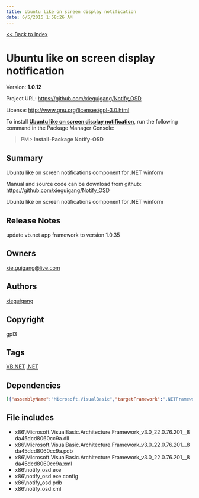 ```yaml
---
title: Ubuntu like on screen display notification
date: 6/5/2016 1:58:26 AM
---
```


[<< Back to Index](../index.html)
# Ubuntu like on screen display notification

Version: **1.0.12**

Project URL: https://github.com/xieguigang/Notify_OSD

License: http://www.gnu.org/licenses/gpl-3.0.html

To install **[Ubuntu like on screen display notification](https://www.nuget.org/packages/Notify-OSD/)**, run the following command in the Package Manager Console:
> PM>  **Install-Package Notify-OSD**


## Summary
Ubuntu like on screen notifications component for .NET winform

Manual and source code can be download from github:
https://github.com/xieguigang/Notify_OSD

Ubuntu like on screen notifications component for .NET winform
## Release Notes
update vb.net app framework to version 1.0.35
## Owners
xie.guigang@live.com
## Authors
[xieguigang](https://www.nuget.org/profiles/xieguigang)
## Copyright
gpl3
## Tags
[VB.NET](https://www.nuget.org/packages?q=Tags%3A"VB.NET") [.NET](https://www.nuget.org/packages?q=Tags%3A".NET")
## Dependencies
```json
[{"assemblyName":"Microsoft.VisualBasic","targetFramework":".NETFramework4.6"},{"assemblyName":"System.Drawing","targetFramework":".NETFramework4.6"}]
```


## File includes
+ x86\Microsoft.VisualBasic.Architecture.Framework_v3.0_22.0.76.201__8da45dcd8060cc9a.dll<br />
+ x86\Microsoft.VisualBasic.Architecture.Framework_v3.0_22.0.76.201__8da45dcd8060cc9a.pdb<br />
+ x86\Microsoft.VisualBasic.Architecture.Framework_v3.0_22.0.76.201__8da45dcd8060cc9a.xml<br />
+ x86\notify_osd.exe<br />
+ x86\notify_osd.exe.config<br />
+ x86\notify_osd.pdb<br />
+ x86\notify_osd.xml<br />

